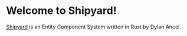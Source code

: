 # Welcome to Shipyard!

[Shipyard](https://github.com/leudz/shipyard) is an Entity Component System written in Rust by Dylan Ancel.
